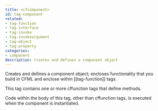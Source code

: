 ```yaml
---
title: <cfcomponent>
id: tag-component
related:
- tag-function
- tag-interface
- tag-invoke
- tag-invokeargument
- tag-object
- tag-property
categories:
- component
description: Creates and defines a component object
---
```


Creates and defines a component object; encloses functionality that you build in CFML and enclose within [[tag-function]] tags. 

This tag contains one or more cffunction tags that define methods. 

Code within the body of this tag, other than cffunction tags, is executed when the component is instantiated.
